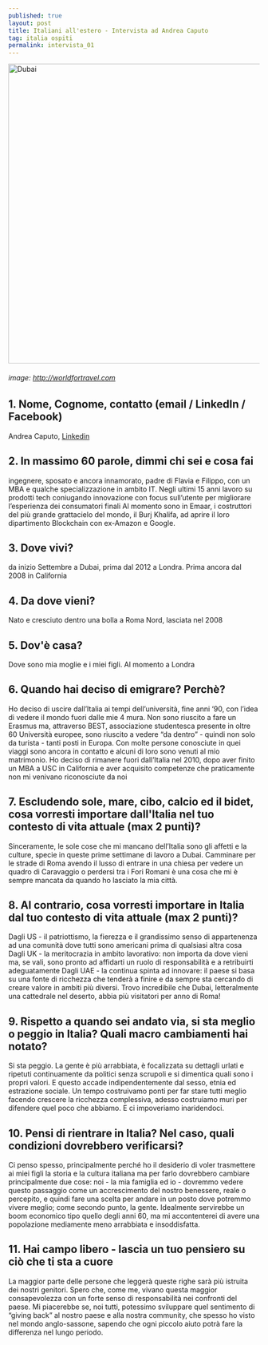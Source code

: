 ```yaml
---
published: true
layout: post
title: Italiani all'estero - Intervista ad Andrea Caputo 
tag: italia ospiti
permalink: intervista_01
---
```


<img src="http://www.worldfortravel.com/wp-content/uploads/2015/02/Burj-Khalifa-Former-Burj-Dubai.jpg" alt="Dubai" width="600"/>

###### image: http://worldfortravel.com


## 1. Nome, Cognome, contatto (email / LinkedIn / Facebook) #
 Andrea Caputo, [Linkedin](https://www.linkedin.com/in/andy1/)
## 2. In massimo 60 parole, dimmi chi sei e cosa fai #
ingegnere, sposato e ancora innamorato, padre di Flavia e Filippo, con un MBA e qualche specializzazione in ambito IT. Negli ultimi 15 anni lavoro su prodotti tech coniugando innovazione con focus sull’utente per migliorare l’esperienza dei consumatori finali
Al momento sono in Emaar, i costruttori del più grande grattacielo del mondo, il Burj Khalifa, ad aprire il loro dipartimento Blockchain con ex-Amazon e Google.
## 3. Dove vivi? #
da inizio Settembre a Dubai, prima dal 2012 a Londra. Prima ancora dal 2008 in California
## 4. Da dove vieni? #
Nato e cresciuto dentro una bolla a Roma Nord, lasciata nel 2008
## 5. Dov'è casa? #
Dove sono mia moglie e i miei figli. Al momento a Londra
## 6. Quando hai deciso di emigrare? Perchè? #
Ho deciso di uscire dall’Italia ai tempi dell’università, fine anni ‘90, con l’idea di vedere il mondo fuori dalle mie 4 mura. Non sono riuscito a fare un Erasmus ma, attraverso BEST, associazione studentesca presente in oltre 60
Università europee, sono riuscito a vedere “da dentro” - quindi non solo da turista - tanti posti in Europa. Con molte persone conosciute in quei viaggi sono ancora in contatto e alcuni di loro sono venuti al mio matrimonio.
Ho deciso di rimanere fuori dall’Italia nel 2010, dopo aver finito un MBA a USC in California e aver acquisito competenze che praticamente non mi venivano riconosciute da noi
## 7. Escludendo sole, mare, cibo, calcio ed il bidet, cosa vorresti importare dall'Italia nel tuo contesto di vita attuale (max 2 punti)? #
Sinceramente, le sole cose che mi mancano dell’Italia sono gli affetti e la culture, specie in queste prime settimane di lavoro a Dubai. Camminare per le strade di Roma avendo il lusso di entrare in una chiesa per vedere un quadro di Caravaggio o perdersi tra i Fori Romani è una cosa che mi è sempre mancata da quando ho lasciato la mia città. 
## 8. Al contrario, cosa vorresti importare in Italia dal tuo contesto di vita attuale (max 2 punti)? #
Dagli US - il patriottismo, la fierezza e il grandissimo senso di appartenenza ad una comunità dove tutti sono americani prima di qualsiasi altra cosa
Dagli UK - la meritocrazia in ambito lavorativo: non importa da dove vieni ma, se vali, sono pronto ad affidarti un ruolo di responsabilità e a retribuirti adeguatamente
Dagli UAE - la continua spinta ad innovare: il paese si basa su una fonte di ricchezza che tenderà a finire e da sempre sta cercando di creare valore in ambiti più diversi. Trovo incredibile che Dubai, letteralmente una cattedrale nel deserto, abbia più visitatori per anno di Roma!
## 9. Rispetto a quando sei andato via, si sta meglio o peggio in Italia? Quali macro cambiamenti hai notato? #
Si sta peggio. La gente è più arrabbiata, è focalizzata su dettagli urlati e ripetuti continuamente da politici senza scrupoli e si dimentica quali sono i propri valori. E questo accade indipendentemente dal sesso, etnia ed estrazione sociale. Un tempo costruivamo ponti per far stare tutti meglio facendo crescere la ricchezza complessiva, adesso costruiamo muri per difendere quel poco che abbiamo. E ci impoveriamo inaridendoci.  
## 10. Pensi di rientrare in Italia? Nel caso, quali condizioni dovrebbero verificarsi? #
Ci penso spesso, principalmente perché ho il desiderio di voler trasmettere ai miei figli la storia e la cultura italiana ma per farlo dovrebbero cambiare principalmente due cose: noi - la mia famiglia ed io - dovremmo vedere questo passaggio come un accrescimento del nostro benessere, reale o percepito, e quindi fare una scelta per andare in un posto dove potremmo vivere meglio; come secondo punto, la gente. Idealmente servirebbe un boom economico tipo quello degli anni 60, ma mi accontenterei di avere una popolazione mediamente meno arrabbiata e insoddisfatta.  
## 11. Hai campo libero - lascia un tuo pensiero su ciò che ti sta a cuore #
La maggior parte delle persone che leggerà queste righe sarà più istruita dei nostri genitori. Spero che, come me, vivano questa maggior consapevolezza con un forte senso di responsabilità nei confronti del paese. Mi piacerebbe se, noi tutti, potessimo sviluppare quel sentimento di “giving back” al nostro paese e alla nostra community, che spesso ho visto nel mondo anglo-sassone, sapendo che ogni piccolo aiuto potrà fare la differenza nel lungo periodo. 
